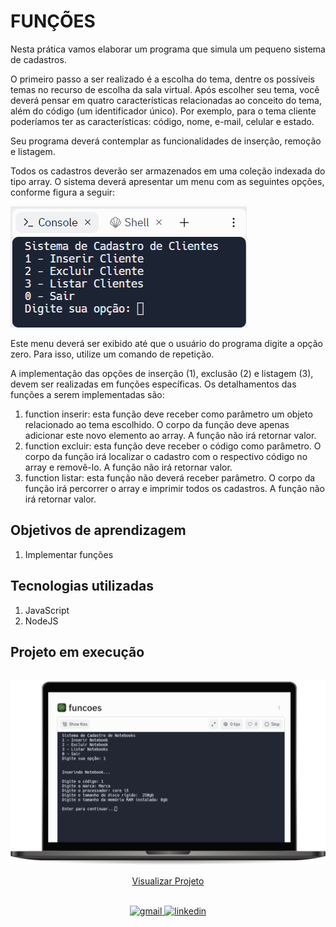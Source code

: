 # FUNÇÕES

Nesta prática vamos elaborar um programa que simula um pequeno sistema de cadastros.

O primeiro passo a ser realizado é a escolha do tema, dentre os possíveis temas no recurso de escolha da sala virtual. Após escolher seu tema, você deverá pensar em quatro características relacionadas ao conceito do tema, além do código (um identificador único). Por exemplo, para o tema cliente poderíamos ter as características: código, nome, e-mail, celular e estado.

Seu programa deverá contemplar as funcionalidades de inserção, remoção e listagem.

Todos os cadastros deverão ser armazenados em uma coleção indexada do tipo array.
O sistema deverá apresentar um menu com as seguintes opções, conforme figura a seguir:

![Exemplo](../img/menu.png)

Este menu deverá ser exibido até que o usuário do programa digite a opção zero. Para isso, utilize um comando de repetição.

A implementação das opções de inserção (1), exclusão (2) e listagem (3), devem ser realizadas em funções específicas. Os detalhamentos das funções a serem implementadas são:

1.	function inserir: esta função deve receber como parâmetro um objeto relacionado ao tema escolhido. O corpo da função deve apenas adicionar este novo elemento ao array. A função não irá retornar valor.
2.	function excluir: esta função deve receber o código como parâmetro. O corpo da função irá localizar o cadastro com o respectivo código no array e removê-lo. A função não irá retornar valor.
3.	function listar: esta função não deverá receber parâmetro. O corpo da função irá percorrer o array e imprimir todos os cadastros. A função não irá retornar valor.

## Objetivos de aprendizagem
1. Implementar funções

## Tecnologias utilizadas  

1. JavaScript 
2. NodeJS


## Projeto em execução

<br>
<img src="../img/funcoes.png" alt="Projeto em execução">

<div align="center">

[Visualizar Projeto](https://replit.com/@GabrielMorozini/funcoes?v=1)
</div>
<br>

<div align=center>

  <a href="mailto:gabril.dev@gmail.com" >
    <img src="https://img.shields.io/badge/gabril.dev@gmail.com-D14836?style=for-the-badge&logo=gmail&logoColor=white" alt="gmail">
  </a>
  
   <a href="https://www.linkedin.com/in/gabrielmorozini/">
    <img src="https://img.shields.io/badge/linkedin.com/in/gabrielmorozini/-0077B5?style=for-the-badge&logo=linkedin&logoColor=white" alt="linkedin">
  </a>  

</div>

